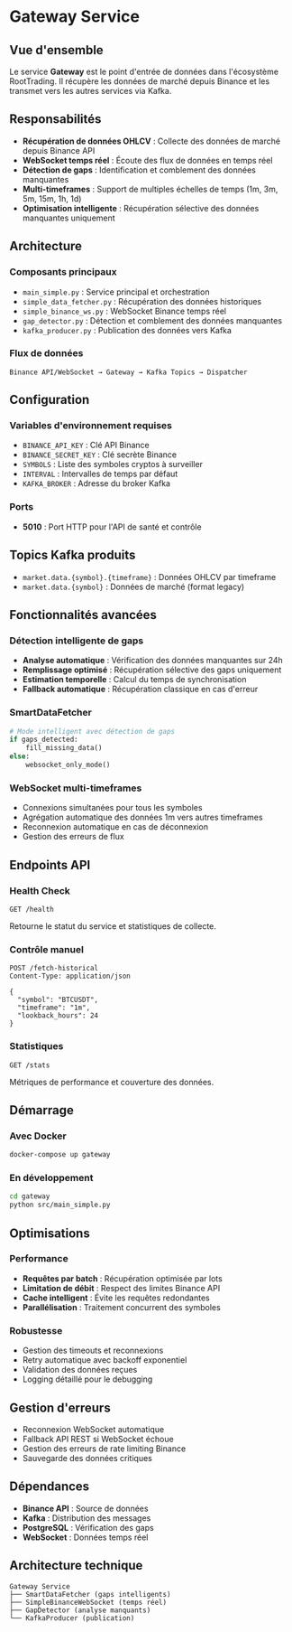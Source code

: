 # Gateway Service

## Vue d'ensemble
Le service **Gateway** est le point d'entrée de données dans l'écosystème RootTrading. Il récupère les données de marché depuis Binance et les transmet vers les autres services via Kafka.

## Responsabilités
- **Récupération de données OHLCV** : Collecte des données de marché depuis Binance API
- **WebSocket temps réel** : Écoute des flux de données en temps réel
- **Détection de gaps** : Identification et comblement des données manquantes
- **Multi-timeframes** : Support de multiples échelles de temps (1m, 3m, 5m, 15m, 1h, 1d)
- **Optimisation intelligente** : Récupération sélective des données manquantes uniquement

## Architecture

### Composants principaux
- `main_simple.py` : Service principal et orchestration
- `simple_data_fetcher.py` : Récupération des données historiques
- `simple_binance_ws.py` : WebSocket Binance temps réel
- `gap_detector.py` : Détection et comblement des données manquantes
- `kafka_producer.py` : Publication des données vers Kafka

### Flux de données
```
Binance API/WebSocket → Gateway → Kafka Topics → Dispatcher
```

## Configuration

### Variables d'environnement requises
- `BINANCE_API_KEY` : Clé API Binance
- `BINANCE_SECRET_KEY` : Clé secrète Binance
- `SYMBOLS` : Liste des symboles cryptos à surveiller
- `INTERVAL` : Intervalles de temps par défaut
- `KAFKA_BROKER` : Adresse du broker Kafka

### Ports
- **5010** : Port HTTP pour l'API de santé et contrôle

## Topics Kafka produits
- `market.data.{symbol}.{timeframe}` : Données OHLCV par timeframe
- `market.data.{symbol}` : Données de marché (format legacy)

## Fonctionnalités avancées

### Détection intelligente de gaps
- **Analyse automatique** : Vérification des données manquantes sur 24h
- **Remplissage optimisé** : Récupération sélective des gaps uniquement  
- **Estimation temporelle** : Calcul du temps de synchronisation
- **Fallback automatique** : Récupération classique en cas d'erreur

### SmartDataFetcher
```python
# Mode intelligent avec détection de gaps
if gaps_detected:
    fill_missing_data()
else:
    websocket_only_mode()
```

### WebSocket multi-timeframes
- Connexions simultanées pour tous les symboles
- Agrégation automatique des données 1m vers autres timeframes
- Reconnexion automatique en cas de déconnexion
- Gestion des erreurs de flux

## Endpoints API

### Health Check
```http
GET /health
```
Retourne le statut du service et statistiques de collecte.

### Contrôle manuel
```http
POST /fetch-historical
Content-Type: application/json

{
  "symbol": "BTCUSDT",
  "timeframe": "1m",
  "lookback_hours": 24
}
```

### Statistiques
```http
GET /stats
```
Métriques de performance et couverture des données.

## Démarrage

### Avec Docker
```bash
docker-compose up gateway
```

### En développement
```bash
cd gateway
python src/main_simple.py
```

## Optimisations

### Performance
- **Requêtes par batch** : Récupération optimisée par lots
- **Limitation de débit** : Respect des limites Binance API
- **Cache intelligent** : Évite les requêtes redondantes
- **Parallélisation** : Traitement concurrent des symboles

### Robustesse
- Gestion des timeouts et reconnexions
- Retry automatique avec backoff exponentiel  
- Validation des données reçues
- Logging détaillé pour le debugging

## Gestion d'erreurs
- Reconnexion WebSocket automatique
- Fallback API REST si WebSocket échoue
- Gestion des erreurs de rate limiting Binance
- Sauvegarde des données critiques

## Dépendances
- **Binance API** : Source de données
- **Kafka** : Distribution des messages
- **PostgreSQL** : Vérification des gaps
- **WebSocket** : Données temps réel

## Architecture technique
```
Gateway Service
├── SmartDataFetcher (gaps intelligents)
├── SimpleBinanceWebSocket (temps réel)  
├── GapDetector (analyse manquants)
└── KafkaProducer (publication)
```